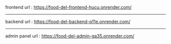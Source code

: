frontend url : https://food-del-frontend-hucu.onrender.com/

-----

backend url : https://food-del-backend-p11e.onrender.com/

------

admin panel url :  https://food-del-admin-ga35.onrender.com/

